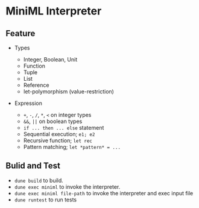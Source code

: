 # MiniML Interpreter

## Feature

- Types
  - Integer, Boolean, Unit
  - Function
  - Tuple
  - List
  - Reference
  - let-polymorphism (value-restriction)

- Expression
  - `+`, `-`, `/`, `*`, `<` on integer types
  - `&&`, `||` on boolean types
  - `if ... then ... else` statement
  - Sequential execution; `e1; e2`
  - Recursive function; `let rec`
  - Pattern matching; `let *pattern* = ...`


## Bulid and Test
- `dune build` to build.
- `dune exec miniml` to invoke the interpreter.
- `dune exec miniml file-path` to invoke the interpreter and exec input file
- `dune runtest` to run tests

